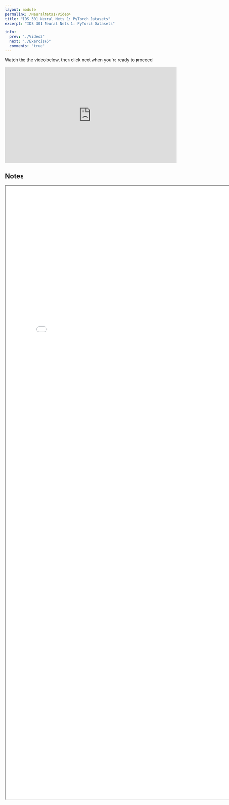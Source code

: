 ```yaml
---
layout: module
permalink: /NeuralNets1/Video4
title: "IDS 301 Neural Nets 1: PyTorch Datasets"
excerpt: "IDS 301 Neural Nets 1: PyTorch Datasets"

info:
  prev: "./Video3"
  next: "./Exercise5"
  comments: "true"
---
```


<p>
Watch the the video below, then click next when you're ready to proceed
</p>

<iframe width="560" height="315" src="https://www.youtube.com/embed/5h21TdeQxDY" title="YouTube video player" frameborder="0" allow="accelerometer; autoplay; clipboard-write; encrypted-media; gyroscope; picture-in-picture; web-share" allowfullscreen></iframe>


<h2>Notes</h2>

<iframe src = "../images/NeuralNets1/Torch_Dataset.html" width="800" height="2000">